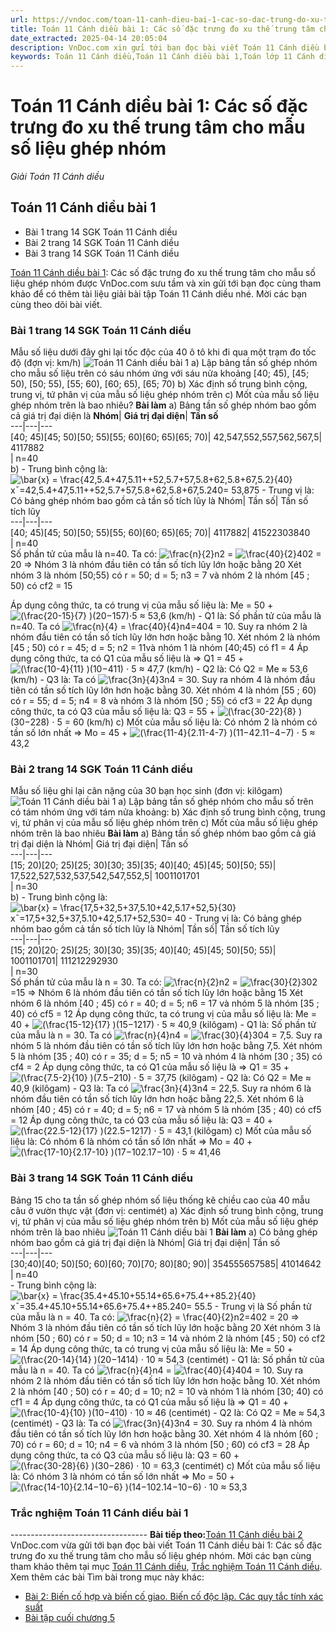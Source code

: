 ```yaml
---
url: https://vndoc.com/toan-11-canh-dieu-bai-1-cac-so-dac-trung-do-xu-the-trung-tam-cho-mau-so-lieu-ghep-nhom-309012
title: Toán 11 Cánh diều bài 1: Các số đặc trưng đo xu thế trung tâm cho mẫu số liệu ghép nhóm - Giải Toán 11 Cánh diều - VnDoc.com
date_extracted: 2025-04-14 20:05:04
description: VnDoc.com xin gửi tới bạn đọc bài viết Toán 11 Cánh diều bài 1: Các số đặc trưng đo xu thế trung tâm cho mẫu số liệu ghép nhóm. Mời các bạn cùng tham khảo để có thêm tài liệu học Toán 11 Cánh diều nhé.
keywords: Toán 11 Cánh diều,Toán 11 Cánh diều bài 1,Toán lớp 11 Cánh diều,bài tập toán 11 Cánh diều,giải sgk toán 11 Cánh diều,giải toán 11 Cánh diều,toán 11 CD,toán 11,giải toán 11 Cánh diều bài 1,Toán 11 Cánh diều bài 1 Các số đặc trưng đo xu thế trung tâm cho mẫu số liệu ghép nhóm
---
```


# Toán 11 Cánh diều bài 1: Các số đặc trưng đo xu thế trung tâm cho mẫu số liệu ghép nhóm
 _Giải Toán 11 Cánh diều_
## Toán 11 Cánh diều bài 1
  * Bài 1 trang 14 SGK Toán 11 Cánh diều
  * Bài 2 trang 14 SGK Toán 11 Cánh diều
  * Bài 3 trang 14 SGK Toán 11 Cánh diều

[Toán 11 Cánh diều bài 1](<https://vndoc.com/toan-11-canh-dieu-bai-1-cac-so-dac-trung-do-xu-the-trung-tam-cho-mau-so-lieu-ghep-nhom-309012>): Các số đặc trưng đo xu thế trung tâm cho mẫu số liệu ghép nhóm được VnDoc.com sưu tầm và xin gửi tới bạn đọc cùng tham khảo để có thêm tài liệu giải bài tập Toán 11 Cánh diều nhé. Mời các bạn cùng theo dõi bài viết.
### Bài 1 trang 14 SGK Toán 11 Cánh diều
Mẫu số liệu dưới đây ghi lại tốc độc của 40 ô tô khi đi qua một trạm đo tốc độ \(đợn vị: km/h\)
![Toán 11 Cánh diều bài 1](https://i.vdoc.vn/data/image/2023/11/08/toan-11-canh-dieu-bai-1-1.jpg)
a\) Lập bảng tần số ghép nhóm cho mẫu số liệu trên có sáu nhóm ứng với sáu nửa khoảng \[40; 45\), \[45; 50\), \[50; 55\), \[55; 60\), \[60; 65\), \[65; 70\)
b\) Xác định số trung bình cộng, trung vị, tứ phân vị của mẫu số liệu ghép nhóm trên
c\) Mốt của mẫu số liệu ghép nhóm trên là bao nhiêu?
**Bài làm**
a\) Bảng tần số ghép nhóm bao gồm cả giá trị đại diện là
**Nhóm**| **Giá trị đại diện**| **Tần số**  
---|---|---  
\[40; 45\)\[45; 50\)\[50; 55\)\[55; 60\)\[60; 65\)\[65; 70\)| 42,547,552,557,562,567,5| 4117882  
| n=40  
b\) - Trung bình cộng là:
![\\bar{x} = \\frac{42,5.4+47,5.11++52,5.7+57,5.8+62,5.8+67,5.2}{40}](https://i.vdoc.vn/data/image/blank.png)x¯=42,5.4+47,5.11++52,5.7+57,5.8+62,5.8+67,5.240= 53,875
\- Trung vị là:
Có bảng ghép nhóm bao gồm cả tần số tích lũy là
Nhóm| Tần số| Tần số tích lũy  
---|---|---  
\[40; 45\)\[45; 50\)\[50; 55\)\[55; 60\)\[60; 65\)\[65; 70\)| 4117882| 41522303840  
| n=40  
Số phần tử của mẫu là n=40. Ta có:
![\\frac{n}{2}](https://i.vdoc.vn/data/image/blank.png)n2 = ![\\frac{40}{2}](https://i.vdoc.vn/data/image/blank.png)402 = 20 => Nhóm 3 là nhóm đầu tiên có tần số tích lũy lớn hoặc bằng 20
Xét nhóm 3 là nhóm \[50;55\) có r = 50; d = 5; n3 = 7 và nhóm 2 là nhóm \[45 ; 50\) có cf2 = 15
  
Áp dụng công thức, ta có trung vị của mẫu số liệu là:
Me = 50 + ![\(\\frac{20-15}{7} \)](https://i.vdoc.vn/data/image/blank.png)\(20−157\)⋅5 ≈ 53,6 \(km/h\)
\- Q1 là:
Số phần tử của mẫu là n=40.
Ta có ![\\frac{n}{4} = \\frac{40}{4}](https://i.vdoc.vn/data/image/blank.png)n4=404 = 10. Suy ra nhóm 2 là nhóm đầu tiên có tần số tích lũy lớn hơn hoặc bằng 10. Xét nhóm 2 là nhóm \[45 ; 50\) có r = 45; d = 5; n2 = 11và nhóm 1 là nhóm \[40;45\) có f1 = 4
Áp dụng công thức, ta có Q1 của mẫu số liệu là
=> Q1 = 45 + ![\(\\frac{10-4}{11} \)](https://i.vdoc.vn/data/image/blank.png)\(10−411\) ⋅ 5 ≈ 47,7 \(km/h\)
\- Q2 là:
Có Q2 = Me ≈ 53,6 \(km/h\)
\- Q3 là:
Ta có ![\\frac{3n}{4}](https://i.vdoc.vn/data/image/blank.png)3n4 = 30. Suy ra nhóm 4 là nhóm đầu tiên có tần số tích lũy lớn hơn hoặc bằng 30. Xét nhóm 4 là nhóm \[55 ; 60\) có r = 55; d = 5; n4 = 8 và nhóm 3 là nhóm \[50 ; 55\) có cf3 = 22
Áp dụng công thức, ta có Q3 của mẫu số liệu là:
Q3 = 55 + ![\(\\frac{30-22}{8} \)](https://i.vdoc.vn/data/image/blank.png)\(30−228\) ⋅ 5 = 60 \(km/h\)
c\) Mốt của mẫu số liệu là:
Có nhóm 2 là nhóm có tần số lớn nhất
=> Mo = 45 + ![\(\\frac{11-4}{2.11-4-7} \)](https://i.vdoc.vn/data/image/blank.png)\(11−42.11−4−7\) ⋅ 5 ≈ 43,2
### Bài 2 trang 14 SGK Toán 11 Cánh diều
Mẫu số liệu ghi lại cân nặng của 30 bạn học sinh \(đơn vị: kilôgam\)
![Toán 11 Cánh diều bài 1](https://i.vdoc.vn/data/image/2023/11/08/toan-11-canh-dieu-bai-1-2.jpg)
a\) Lập bảng tần số ghép nhóm cho mẫu số trên có tám nhóm ứng với tám nửa khoảng:
b\) Xác định số trung bình cộng, trung vị, tứ phân vị của mẫu số liệu ghép nhóm trên
c\) Mốt của mẫu số liệu ghép nhóm trên là bao nhiêu
**Bài làm**
a\) Bảng tần số ghép nhóm bao gồm cả giá trị đại diện là
Nhóm| Giá trị đại diện| Tần số  
---|---|---  
\[15; 20\)\[20; 25\)\[25; 30\)\[30; 35\)\[35; 40\)\[40; 45\)\[45; 50\)\[50; 55\)| 17,522,527,532,537,542,547,552,5| 1001101701  
| n=30  
b\) - Trung bình cộng là:
![\\bar{x} = \\frac{17,5+32,5+37,5.10+42,5.17+52,5}{30}](https://i.vdoc.vn/data/image/blank.png)x¯=17,5+32,5+37,5.10+42,5.17+52,530= 40
\- Trung vị là:
Có bảng ghép nhóm bao gồm cả tần số tích lũy là
Nhóm| Tần số| Tần số tích lũy  
---|---|---  
\[15; 20\)\[20; 25\)\[25; 30\)\[30; 35\)\[35; 40\)\[40; 45\)\[45; 50\)\[50; 55\)| 1001101701| 111212292930  
| n=30  
Số phần tử của mẫu là n = 30. Ta có:
![\\frac{n}{2}](https://i.vdoc.vn/data/image/blank.png)n2 = ![\\frac{30}{2}](https://i.vdoc.vn/data/image/blank.png)302 =15 => Nhóm 6 là nhóm đầu tiên có tần số tích lũy lớn hoặc bằng 15
Xét nhóm 6 là nhóm \[40 ; 45\) có r = 40; d = 5; n6 = 17 và nhóm 5 là nhóm \[35 ; 40\) có cf5 = 12
Áp dụng công thức, ta có trung vị của mẫu số liệu là:
Me = 40 + ![\(\\frac{15-12}{17} \)](https://i.vdoc.vn/data/image/blank.png)\(15−1217\) ⋅ 5 ≈ 40,9 \(kilôgam\)
\- Q1 là:
Số phần tử của mẫu là n = 30.
Ta có ![\\frac{n}{4}](https://i.vdoc.vn/data/image/blank.png)n4 = ![\\frac{30}{4}](https://i.vdoc.vn/data/image/blank.png)304 = 7,5. Suy ra nhóm 5 là nhóm đầu tiên có tần số tích lũy lớn hơn hoặc bằng 7,5. Xét nhóm 5 là nhóm \[35 ; 40\) có r = 35; d = 5; n5 = 10 và nhóm 4 là nhóm \[30 ; 35\) có cf4 = 2
Áp dụng công thức, ta có Q1 của mẫu số liệu là
=> Q1 = 35 + ![\(\\frac{7.5-2}{10} \)](https://i.vdoc.vn/data/image/blank.png)\(7.5−210\) ⋅ 5 = 37,75 \(kilôgam\)
\- Q2 là:
Có Q2 = Me ≈ 40,9 \(kilôgam\)
\- Q3 là:
Ta có ![\\frac{3n}{4}](https://i.vdoc.vn/data/image/blank.png)3n4 = 22,5. Suy ra nhóm 6 là nhóm đầu tiên có tần số tích lũy lớn hơn hoặc bằng 22,5. Xét nhóm 6 là nhóm \[40 ; 45\) có r = 40; d = 5; n6 = 17 và nhóm 5 là nhóm \[35 ; 40\) có cf5 = 12
Áp dụng công thức, ta có Q3 của mẫu số liệu là:
Q3 = 40 + ![\(\\frac{22.5-12}{17} \)](https://i.vdoc.vn/data/image/blank.png)\(22.5−1217\) ⋅ 5 = 43,1 \(kilôgam\)
c\) Mốt của mẫu số liệu là:
Có nhóm 6 là nhóm có tần số lớn nhất
=> Mo = 40 + ![\(\\frac{17-10}{2.17-10} \)](https://i.vdoc.vn/data/image/blank.png)\(17−102.17−10\) ⋅ 5 ≈ 41,46
### Bài 3 trang 14 SGK Toán 11 Cánh diều
Bảng 15 cho ta tần số ghép nhóm số liệu thống kê chiều cao của 40 mẫu câu ở vườn thực vật \(đơn vị: centimét\)
a\) Xác định số trung bình cộng, trung vị, tứ phân vị của mẫu số liệu ghép nhóm trên
b\) Mốt của mẫu số liệu ghép nhóm trên là bao nhiêu
![Toán 11 Cánh diều bài 1](https://i.vdoc.vn/data/image/2023/11/08/toan-11-canh-dieu-bai-1-3.jpg)
**Bài làm**
a\) Có bảng ghép nhóm bao gồm cả giá trị đại diện là
Nhóm| Giá trị đại diện| Tần số  
---|---|---  
\[30;40\)\[40; 50\)\[50; 60\)\[60; 70\)\[70; 80\)\[80; 90\)| 354555657585| 41014642  
| n=40  
\- Trung bình cộng là:
![\\bar{x} = \\frac{35.4+45.10+55.14+65.6+75.4++85.2}{40}](https://i.vdoc.vn/data/image/blank.png)x¯=35.4+45.10+55.14+65.6+75.4++85.240= 55.5
\- Trung vị là
Số phần tử của mẫu là n = 40. Ta có:
![\\frac{n}{2} = \\frac{40}{2}](https://i.vdoc.vn/data/image/blank.png)n2=402 = 20 => Nhóm 3 là nhóm đầu tiên có tần số tích lũy lớn hoặc bằng 20
Xét nhóm 3 là nhóm \[50 ; 60\) có r = 50; d = 10; n3 = 14 và nhóm 2 là nhóm \[45 ; 50\) có cf2 = 14
Áp dụng công thức, ta có trung vị của mẫu số liệu là:
Me = 50 + ![\(\\frac{20-14}{14} \)](https://i.vdoc.vn/data/image/blank.png)\(20−1414\) ⋅ 10 ≈ 54,3 \(centimét\)
\- Q1 là:
Số phần tử của mẫu là n = 40.
Ta có ![\\frac{n}{4}](https://i.vdoc.vn/data/image/blank.png)n4 = ![\\frac{40}{4}](https://i.vdoc.vn/data/image/blank.png)404 = 10. Suy ra nhóm 2 là nhóm đầu tiên có tần số tích lũy lớn hơn hoặc bằng 10. Xét nhóm 2 là nhóm \[40 ; 50\) có r = 40; d = 10; n2 = 10 và nhóm 1 là nhóm \[30; 40\) có cf1 = 4
Áp dụng công thức, ta có Q1 của mẫu số liệu là
=> Q1 = 40 + ![\(\\frac{10-4}{10} \)](https://i.vdoc.vn/data/image/blank.png)\(10−410\) ⋅ 10 ≈ 46 \(centimét\)
\- Q2 là:
Có Q2 = Me ≈ 54,3 \(centimét\)
\- Q3 là:
Ta có ![\\frac{3n}{4}](https://i.vdoc.vn/data/image/blank.png)3n4 = 30. Suy ra nhóm 4 là nhóm đầu tiên có tần số tích lũy lớn hơn hoặc bằng 30. Xét nhóm 4 là nhóm \[60 ; 70\) có r = 60; d = 10; n4 = 6 và nhóm 3 là nhóm \[50 ; 60\) có cf3 = 28
Áp dụng công thức, ta có Q3 của mẫu số liệu là:
Q3 = 60 + ![\(\\frac{30-28}{6} \)](https://i.vdoc.vn/data/image/blank.png)\(30−286\) ⋅ 10 = 63,3 \(centimét\)
c\) Mốt của mẫu số liệu là:
Có nhóm 3 là nhóm có tần số lớn nhất
=> Mo = 50 + ![\(\\frac{14-10}{2.14−10−6} \)](https://i.vdoc.vn/data/image/blank.png)\(14−102.14−10−6\) ⋅ 10 ≈ 53,3
### Trắc nghiệm Toán 11 Cánh diều bài 1
\----------------------------------
**Bài tiếp theo:**[Toán 11 Cánh diều bài 2](<https://vndoc.com/toan-11-canh-dieu-bai-2-bien-co-hop-va-bien-co-giao-bien-co-doc-lap-cac-quy-tac-tinh-xac-suat-309021>)
VnDoc.com vừa gửi tới bạn đọc bài viết Toán 11 Cánh diều bài 1: Các số đặc trưng đo xu thế trung tâm cho mẫu số liệu ghép nhóm. Mời các bạn cùng tham khảo thêm tại mục [Toán 11 Cánh diều](<https://vndoc.com/toan-11-canh-dieu>), [Trắc nghiệm Toán 11 Cánh diều](<https://vndoc.com/trac-nghiem-toan-11-canh-dieu>).
Xem thêm các bài Tìm bài trong mục này khác:
  * [Bài 2: Biến cố hợp và biến cố giao. Biến cố độc lập. Các quy tắc tính xác suất](</toan-11-canh-dieu-bai-2-bien-co-hop-va-bien-co-giao-bien-co-doc-lap-cac-quy-tac-tinh-xac-suat-309021>)
  * [Bài tập cuối chương 5](</toan-11-canh-dieu-bai-tap-cuoi-chuong-5-309023>)

